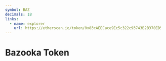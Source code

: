 ```yaml
---
symbol: BAZ
decimals: 18
links:
  - name: explorer
    url: https://etherscan.io/token/0x83cAEECace9Ec5c322c93743B2B370ED58951F5c
---
```


# Bazooka Token
